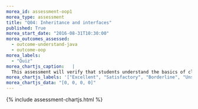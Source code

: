```yaml
---
morea_id: assessment-oop1
morea_type: assessment
title: "Q04: Inheritance and interfaces"
published: True
morea_start_date: "2016-08-31T10:30:00"
morea_outcomes_assessed: 
  - outcome-understand-java
  - outcome-oop
morea_labels: 
  - "Quiz"
morea_chartjs_caption:   |
  This assessment will verify that students understand the basics of class inheritance and interfaces.
morea_chartjs_labels: '["Excellent", "Satisfactory", "Borderline", "Unsatisfactory"]'
morea_chartjs_data: "[0, 0, 0, 0]"
---
```


{%  include assessment-chartjs.html  %}